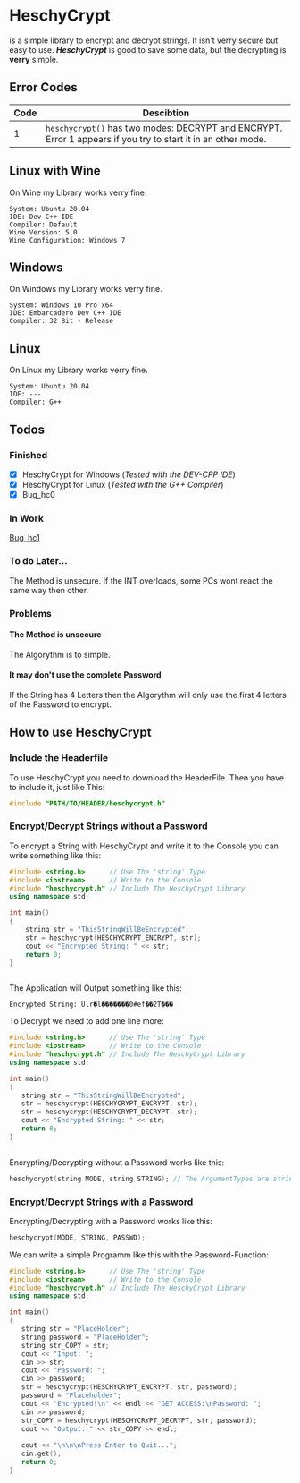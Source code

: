 # HeschyCrypt
is a simple library to encrypt and decrypt strings. It isn't verry secure but easy to use. ***HeschyCrypt*** is good to save some data, but the decrypting is **verry** simple.


## Error Codes

| Code | Descibtion |
|---|---|
|1| `heschycrypt()` has two modes: DECRYPT and ENCRYPT. Error 1 appears if you try to start it in an other mode.



## Linux with Wine
On Wine my Library works verry fine.

```
System: Ubuntu 20.04
IDE: Dev C++ IDE
Compiler: Default
Wine Version: 5.0
Wine Configuration: Windows 7
```

## Windows
On Windows my Library works verry fine.

```
System: Windows 10 Pro x64
IDE: Embarcadero Dev C++ IDE
Compiler: 32 Bit - Release
```

## Linux 
On Linux my Library works verry fine. 

```
System: Ubuntu 20.04
IDE: ---
Compiler: G++
```

## Todos

### Finished

- [X] HeschyCrypt for Windows    (*Tested with the DEV-CPP IDE*) 
- [X] HeschyCrypt for Linux      (*Tested with the G++ Compiler*)
- [X] Bug_hc0
### In Work

[Bug_hc1](https://github.com/heschy/BugFix#bugfix_hc1)

### To do Later...

The Method is unsecure. 
If the INT overloads, some PCs wont react the same way then other.


### Problems

#### The Method is unsecure
The Algorythm is to simple.

#### It may don't  use the complete Password

If the String has 4 Letters then the Algorythm will only use the first 4 letters of the Password to encrypt.


## How to use HeschyCrypt

### Include the Headerfile
To use HeschyCrypt you need to download the HeaderFile. Then you have to include it, just like This:

```cpp
#include "PATH/TO/HEADER/heschycrypt.h"
```

### Encrypt/Decrypt Strings without a Password
To encrypt a String with HeschyCrypt and write it to the Console you can write something like this:

```cpp
#include <string.h>      // Use The 'string' Type
#include <iostream>      // Write to the Console
#include "heschycrypt.h" // Include The HeschyCrypt Library
using namespace std;

int main()
{
    string str = "ThisStringWillBeEncrypted";
    str = heschycrypt(HESCHYCRYPT_ENCRYPT, str);
    cout << "Encrypted String: " << str;
    return 0;
}
    
```
 The Application will Output something like this:
```
Encrypted String: Ulr�l�������0#ef��2T���
```

To Decrypt we need to add one line more:
 ```cpp
#include <string.h>      // Use The 'string' Type
#include <iostream>      // Write to the Console
#include "heschycrypt.h" // Include The HeschyCrypt Library
using namespace std;

int main()
{
    string str = "ThisStringWillBeEncrypted";
    str = heschycrypt(HESCHYCRYPT_ENCRYPT, str);
    str = heschycrypt(HESCHYCRYPT_DECRYPT, str);
    cout << "Encrypted String: " << str;
    return 0;
}
    
```
Encrypting/Decrypting without a Password works like this:

```cpp
heschycrypt(string MODE, string STRING); // The ArgumentTypes are string,string,string
```

### Encrypt/Decrypt Strings with a Password
Encrypting/Decrypting with a Password works like this:
```cpp
heschycrypt(MODE, STRING, PASSWD);
```
We can write a simple Programm like this with the Password-Function:
 ```cpp
#include <string.h>      // Use The 'string' Type
#include <iostream>      // Write to the Console
#include "heschycrypt.h" // Include The HeschyCrypt Library
using namespace std;

int main()
{
    string str = "PlaceHolder";
    string password = "PlaceHolder";
    string str_COPY = str;
    cout << "Input: ";
    cin >> str;
    cout << "Password: ";
    cin >> password;
    str = heschycrypt(HESCHYCRYPT_ENCRYPT, str, password);
    password = "Placeholder";
    cout << "Encrypted!\n" << endl << "GET ACCESS:\nPassword: ";
    cin >> password;
    str_COPY = heschycrypt(HESCHYCRYPT_DECRYPT, str, password);
    cout << "Output: " << str_COPY << endl;
    
    cout << "\n\n\nPress Enter to Quit...";
    cin.get();
    return 0;
}
    
```
